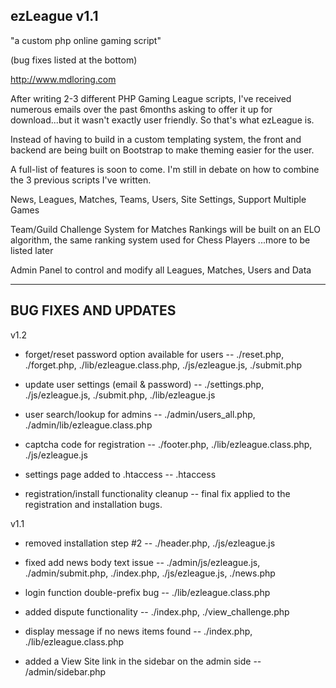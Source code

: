 ezLeague v1.1
------------------------------------------------------------------------------------------------------------------------
"a custom php online gaming script"

(bug fixes listed at the bottom)

http://www.mdloring.com

After writing 2-3 different PHP Gaming League scripts, I've received numerous emails over the past 6months asking to offer it up for download...but it wasn't exactly user friendly. So that's what ezLeague is.

Instead of having to build in a custom templating system, the front and backend are being built on Bootstrap to make theming easier for the user.

A full-list of features is soon to come. I'm still in debate on how to combine the 3 previous scripts I've written.


News, Leagues, Matches, Teams, Users, Site Settings, Support Multiple Games

Team/Guild Challenge System for Matches
Rankings will be built on an ELO algorithm, the same ranking system used for Chess Players ...more to be listed later

Admin Panel to control and modify all Leagues, Matches, Users and Data

------------------------------------------------------------------------------------------------------------------------
BUG FIXES AND UPDATES
------------------------------------------------------------------------------------------------------------------------
v1.2
 - forget/reset password option available for users -- ./reset.php, ./forget.php, ./lib/ezleague.class.php, ./js/ezleague.js, ./submit.php
 
 - update user settings (email & password) -- ./settings.php, ./js/ezleague.js, ./submit.php, ./lib/ezleague.js
 
 - user search/lookup for admins -- ./admin/users_all.php, ./admin/lib/ezleague.class.php
 
 - captcha code for registration -- ./footer.php, ./lib/ezleague.class.php, ./js/ezleague.js
 
 - settings page added to .htaccess -- .htaccess
 
 - registration/install functionality cleanup -- final fix applied to the registration and installation bugs.

v1.1
 - removed installation step #2 -- ./header.php, ./js/ezleague.js
 
 - fixed add news body text issue -- ./admin/js/ezleague.js, ./admin/submit.php, ./index.php, ./js/ezleague.js, ./news.php
 
 - login function double-prefix bug -- ./lib/ezleague.class.php
 
 - added dispute functionality -- ./index.php, ./view_challenge.php
 
 - display message if no news items found -- ./index.php, ./lib/ezleague.class.php
 
 - added a View Site link in the sidebar on the admin side -- /admin/sidebar.php
